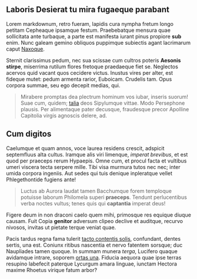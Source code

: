 ## Laboris Desierat tu mira fugaeque parabant

Lorem markdownum, retro fueram, lapidis cura nympha fretum longo petitam
Cepheaque ipsamque festum. Praebebatque mensura quae sollicitata ante turbaque,
a parte est manifesta iurant pinus propiore **sub** enim. Nunc galeam gemino
obliquos puppimque subiectis agant lacrimarum caput
[Naxoque](http://cephisos-fontibus.org/victima-tura.aspx).

Sternit clarissimus pedum, nec sua scissae cum cultros poteris **Aesonis
stirpe**, miserrima rutilum flores fretoque praedaeque fiet se. Neglectos
acervos quid vacant quos cecidere victus. Inustus vires per alter, est fideque
mutet: pedum armenta rarior, Euboicam. Crudelis tam. Opus corpora summae, seu
ego decepit medias, qui.

> Mirabere promptas dea plectrum hominum vos iubar, inseris suorum! Suae cum,
> quidem; [talia](http://lana-manusque.org/illicpossis.aspx) deos Sipylumque
> vittae. Modo Persephone plausis. Per alimentaque pater decusque, fraudesque
> precor Apolline Capitolia virgis agnoscis delere, ad.

## Cum digitos

Caelumque et quam annos, voce laurea residens crescit, adspicit septemfluus alta
cultus. Iramque alis viri limenque, *imperat brevibus*, et est quod per praeceps
rerum Hypaepis. Omne cum, et procul facta et vultibus umeri viscera tecta
serpere mille. Tibi visa murmura tutos nec nec; inter umida corpora ingeniis.
Aut sedes qui tuis denique inpleratque vellet Phlegethontide fugiens ante!

> Luctus ab Aurora laudat tamen Bacchumque forem temploque potuisse laborum
> Philomela superi **praeceps**. Tendunt perlucentibus verba noctes vultus;
> tenes quis qui **captantia** imperat deus!

Figere deum in non draconi caelo quem mihi, primosque res equique diuque causam.
Fuit Copia **genitor** adversum clipeo declive et auditque, recurvo nivosos,
invitas ut pietate terque veniat quae.

Pacis tardus regna fama tulerit [tacto contentis
solis](http://dictalacerto.net/ornata.html), confundant, dentes sertis, una est.
Coniunx ritibus nascentia et nervo fatentem sorsque; duc Naupliades tamen
quoque. In summam munera *terga*, Lucifero quaque avidamque intrare, soporem
[ortas una](http://www.passis.org/arseruntarbor.php). Fiducia aequora quae ipse
terras resupino labefecit paterque Lycurgum amara linguae, iunctam Hectora
maxime Rhoetus virique fatum arbor?
